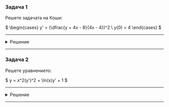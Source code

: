 ### Задача 1
Решете задачата на Коши:

$
\begin{cases}
y' = (\dfrac{y + 4x - 8}{4x - 4})^2
\\ 
y(0) = 4
\end{cases}
$

---

<details>
    <summary>Решение</summary>

Още няма решение :(
</details>

---

### Задача 2
Решете уравнението:

$ y = x^2(y')^2 + \ln(x)y' + 1 $

---

<details>
    <summary>Решение</summary>

Още няма решение :(
</details>

---